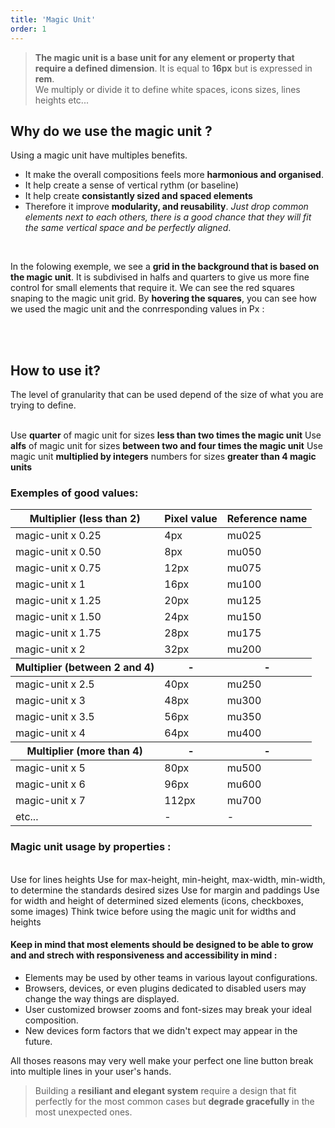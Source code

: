 ```yaml
---
title: 'Magic Unit'
order: 1
---
```


> **The magic unit is a base unit for any element or property that require a defined dimension**. It is equal to **16px** but is expressed in **rem**.<br> We multiply or divide it to define white spaces, icons sizes, lines heights etc...

## Why do we use the magic unit ?

Using a magic unit have multiples benefits.

- It make the overall compositions feels more **harmonious and organised**.
- It help create a sense of vertical rythm (or baseline)
- It help create **consistantly sized and spaced elements**
- Therefore it improve **modularity, and reusability**. _Just drop common elements next to each others, there is a good chance that they will fit the same vertical space and be perfectly aligned_.

<br>

In the folowing exemple, we see a **grid in the background that is based on the magic unit**. It is subdivised in halfs and quarters to give us more fine control for small elements that require it.
We can see the red squares snaping to the magic unit grid.
By **hovering the squares**, you can see how we used the magic unit and the conrresponding values in Px :

<pattern path="src/patterns/exemple/--magic-unit/magic-unit"></pattern>

<br><br>

## How to use it?

The level of granularity that can be used depend of the size of what you are trying to define.

<br>
<hintitem>
  Use <b>quarter</b> of magic unit for sizes <b>less than two times the magic unit</b>
</hintitem>
<hintitem>
  Use <b>alfs</b> of magic unit for sizes <b>between two and four times the magic unit</b>
</hintitem>
<hintitem>
  Use magic unit <b>multiplied by integers</b> numbers for sizes <b>greater than 4 magic units</b>
</hintitem>

<br>

### Exemples of good values:

<hint title="A good usage of the magic unit">
<table>
  <thead>
    <tr>
      <th>Multiplier (less than 2)</th>
      <th>Pixel value</th>
      <th>Reference name</th>
    </tr>
  </thead>
  <tbody>
    <tr>
      <td>magic-unit x 0.25</td>
      <td>4px</td>
      <td>mu025</td>
    </tr>
    <tr>
      <td>magic-unit x 0.50</td>
      <td>8px</td>
      <td>mu050</td>
    </tr>
    <tr>
      <td>magic-unit x 0.75</td>
      <td>12px</td>
      <td>mu075</td>
    </tr>
    <tr>
      <td>magic-unit x 1</td>
      <td>16px</td>
      <td>mu100</td>
    </tr>
    <tr>
      <td>magic-unit x 1.25</td>
      <td>20px</td>
      <td>mu125</td>
    </tr>
    <tr>
      <td>magic-unit x 1.50</td>
      <td>24px</td>
      <td>mu150</td>
    </tr>
    <tr>
      <td>magic-unit x 1.75</td>
      <td>28px</td>
      <td>mu175</td>
    </tr>
    <tr>
      <td>magic-unit x 2</td>
      <td>32px</td>
      <td>mu200</td>
    </tr>
  </tbody>
  <thead>
    <tr>
      <th>Multiplier (between 2 and 4)</th>
      <th>-</th>
      <th>-</th>
    </tr>
  </thead>
  <tbody>
    <tr>
      <td>magic-unit x 2.5</td>
      <td>40px</td>
      <td>mu250</td>
    </tr>
    <tr>
      <td>magic-unit x 3</td>
      <td>48px</td>
      <td>mu300</td>
    </tr>
    <tr>
      <td>magic-unit x 3.5</td>
      <td>56px</td>
      <td>mu350</td>
    </tr>
    <tr>
      <td>magic-unit x 4</td>
      <td>64px</td>
      <td>mu400</td>
    </tr>
  </tbody>
  <thead>
    <tr>
      <th>Multiplier (more than 4)</th>
      <th>-</th>
      <th>-</th>
    </tr>
  </thead>
  <tbody>
      <tr>
        <td>magic-unit x 5</td>
        <td>80px</td>
        <td>mu500</td>
      </tr>
      <tr>
        <td>magic-unit x 6</td>
        <td>96px</td>
        <td>mu600</td>
      </tr>
      <tr>
        <td>magic-unit x 7</td>
        <td>112px</td>
        <td>mu700</td>
      </tr>
      <tr>
        <td>etc...</td>
        <td>-</td>
        <td>-</td>
      </tr>
    </tbody>
</table>
</hint>

### Magic unit usage by properties :

<br>

<hintitem>
  Use for lines heights
</hintitem>
<hintitem>
  Use for max-height, min-height, max-width, min-width, to determine the standards desired sizes
</hintitem>
<hintitem>
  Use for margin and paddings
</hintitem>
<hintitem>
  Use for width and height of determined sized elements (icons, checkboxes, some images)
</hintitem>
<hintitem dont="true">
  Think twice before using the magic unit for widths and heights
</hintitem>

<br>

#### Keep in mind that most elements should be designed to be able to grow and and strech with responsiveness and accessibility in mind :

- Elements may be used by other teams in various layout configurations.
- Browsers, devices, or even plugins dedicated to disabled users may change the way things are displayed.
- User customized browser zooms and font-sizes may break your ideal composition.
- New devices form factors that we didn't expect may appear in the future.

All thoses reasons may very well make your perfect one line button break into multiple lines in your user's hands.

> Building a **resiliant and elegant system** require a design that fit perfectly for the most common cases but **degrade gracefully** in the most unexpected ones.
